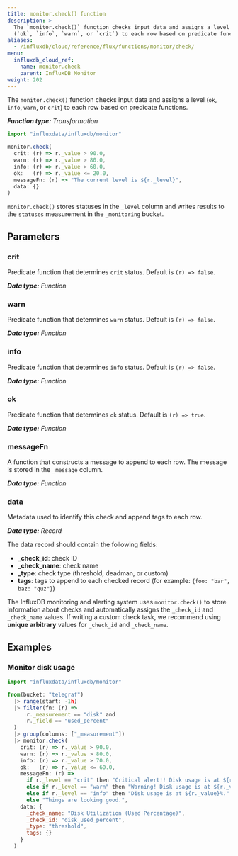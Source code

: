 ```yaml
---
title: monitor.check() function
description: >
  The `monitor.check()` function checks input data and assigns a level
  (`ok`, `info`, `warn`, or `crit`) to each row based on predicate functions.
aliases:
  - /influxdb/cloud/reference/flux/functions/monitor/check/
menu:
  influxdb_cloud_ref:
    name: monitor.check
    parent: InfluxDB Monitor
weight: 202
---
```


The `monitor.check()` function checks input data and assigns a level
(`ok`, `info`, `warn`, or `crit`) to each row based on predicate functions.

_**Function type:** Transformation_

```js
import "influxdata/influxdb/monitor"

monitor.check(
  crit: (r) => r._value > 90.0,
  warn: (r) => r._value > 80.0,
  info: (r) => r._value > 60.0,
  ok:   (r) => r._value <= 20.0,
  messageFn: (r) => "The current level is ${r._level}",
  data: {}
)
```

`monitor.check()` stores statuses in the `_level` column and writes results
to the `statuses` measurement in the `_monitoring` bucket.

## Parameters

### crit
Predicate function that determines `crit` status.
Default is `(r) => false`.

_**Data type:** Function_

### warn
Predicate function that determines `warn` status.
Default is `(r) => false`.

_**Data type:** Function_

### info
Predicate function that determines `info` status.
Default is `(r) => false`.

_**Data type:** Function_

### ok
Predicate function that determines `ok` status.
Default is `(r) => true`.

_**Data type:** Function_

### messageFn
A function that constructs a message to append to each row.
The message is stored in the `_message` column.

_**Data type:** Function_

### data
Metadata used to identify this check and append tags to each row.

_**Data type:** Record_

The data record should contain the following fields:

- **_check_id**: check ID
- **_check_name**: check name
- **_type**: check type (threshold, deadman, or custom)
- **tags**: tags to append to each checked record (for example: `{foo: "bar", baz: "quz"}`)

The InfluxDB monitoring and alerting system uses `monitor.check()` to store information
about checks and automatically assigns the `_check_id` and `_check_name` values.
If writing a custom check task, we recommend using **unique arbitrary** values
for `_check_id` and `_check_name`.

## Examples

### Monitor disk usage
```js
import "influxdata/influxdb/monitor"

from(bucket: "telegraf")
  |> range(start: -1h)
  |> filter(fn: (r) =>
      r._measurement == "disk" and
      r._field == "used_percent"
  )
  |> group(columns: ["_measurement"])
  |> monitor.check(
    crit: (r) => r._value > 90.0,
    warn: (r) => r._value > 80.0,
    info: (r) => r._value > 70.0,
    ok:   (r) => r._value <= 60.0,
    messageFn: (r) =>
      if r._level == "crit" then "Critical alert!! Disk usage is at ${r._value}%!"
      else if r._level == "warn" then "Warning! Disk usage is at ${r._value}%."
      else if r._level == "info" then "Disk usage is at ${r._value}%."
      else "Things are looking good.",
    data: {
      _check_name: "Disk Utilization (Used Percentage)",
      _check_id: "disk_used_percent",
      _type: "threshold",
      tags: {}
    }
  )
```
